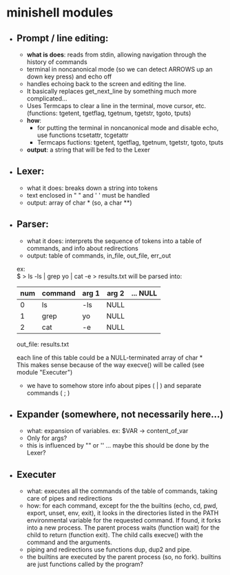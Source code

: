 # minishell modules

- ## Prompt / line editing:
	* __what is does__: reads from stdin, allowing navigation through the history of commands
	* terminal in noncanonical mode (so we can detect ARROWS up an down key press) and echo off 
	* handles echoing back to the screen and editing the line.
	* It basically replaces get_next_line by something much more complicated...
	* Uses Termcaps to clear a line in the terminal, move cursor, etc. (functions: tgetent, tgetflag, tgetnum, tgetstr, tgoto, tputs)
	* __how__: 
		* for putting the terminal in noncanonical mode and disable echo, use functions tcsetattr, tcgetattr
		* Termcaps fuctions: tgetent, tgetflag, tgetnum, tgetstr, tgoto, tputs
	* __output__: a string that will be fed to the Lexer

- ## Lexer:
	* what it does: breaks down a string into tokens
	* text enclosed in " " and ' ' must be handled
	* output: array of char * (so, a char **)


- ## Parser:
	* what it does: interprets the sequence of tokens into a table of commands, and info about redirections
	* output: table of commands, in_file, out_file, err_out 
	
	ex:  
	$ > ls -ls | grep yo | cat -e  > results.txt
	will be parsed into:

	|num 	| command	| arg 1	| arg 2	|... NULL	|
	|----	|----		|---	|---	|---	|
	|0 		| ls		| -ls	| NULL
	|1		| grep		| yo	| NULL
	|2		| cat		| -e	| NULL

	out_file: results.txt

	each line of this table could be a NULL-terminated array of char *  
	This makes sense because of the way execve() will be called (see module "Executer")
	* we have to somehow store info about pipes ( | ) and separate commands ( ; )
	

- ## Expander (somewhere, not necessarily here...)
	* what: expansion of variables. ex: $VAR -> content_of_var
	* Only for args?
	* this is influenced by "" or '' ... maybe this should be done by the Lexer?

- ## Executer
	* what: executes all the commands of the table of commands, taking care of pipes and redirections
	* how: for each command, except for the the builtins (echo, cd, pwd, export, unset, env, exit), it looks in the directories listed in the PATH environmental variable for the requested command. If found, it forks into a new process. The parent process waits (function wait) for the child to return (function exit). The child calls execve() with the command and the arguments.
	* piping and redirections use functions dup, dup2 and pipe.
	* the builtins are executed by the parent process (so, no fork). builtins are just functions called by the program?
